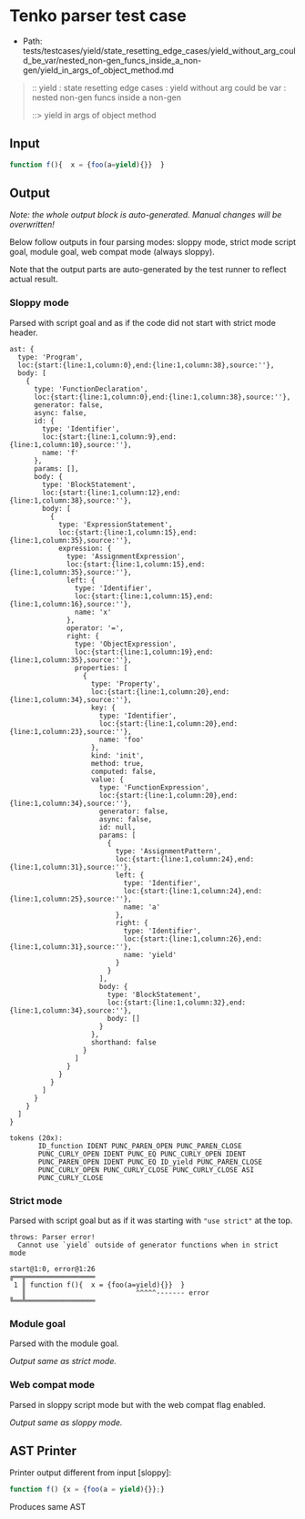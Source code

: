 # Tenko parser test case

- Path: tests/testcases/yield/state_resetting_edge_cases/yield_without_arg_could_be_var/nested_non-gen_funcs_inside_a_non-gen/yield_in_args_of_object_method.md

> :: yield : state resetting edge cases : yield without arg could be var : nested non-gen funcs inside a non-gen
>
> ::> yield in args of object method

## Input

`````js
function f(){  x = {foo(a=yield){}}  }
`````

## Output

_Note: the whole output block is auto-generated. Manual changes will be overwritten!_

Below follow outputs in four parsing modes: sloppy mode, strict mode script goal, module goal, web compat mode (always sloppy).

Note that the output parts are auto-generated by the test runner to reflect actual result.

### Sloppy mode

Parsed with script goal and as if the code did not start with strict mode header.

`````
ast: {
  type: 'Program',
  loc:{start:{line:1,column:0},end:{line:1,column:38},source:''},
  body: [
    {
      type: 'FunctionDeclaration',
      loc:{start:{line:1,column:0},end:{line:1,column:38},source:''},
      generator: false,
      async: false,
      id: {
        type: 'Identifier',
        loc:{start:{line:1,column:9},end:{line:1,column:10},source:''},
        name: 'f'
      },
      params: [],
      body: {
        type: 'BlockStatement',
        loc:{start:{line:1,column:12},end:{line:1,column:38},source:''},
        body: [
          {
            type: 'ExpressionStatement',
            loc:{start:{line:1,column:15},end:{line:1,column:35},source:''},
            expression: {
              type: 'AssignmentExpression',
              loc:{start:{line:1,column:15},end:{line:1,column:35},source:''},
              left: {
                type: 'Identifier',
                loc:{start:{line:1,column:15},end:{line:1,column:16},source:''},
                name: 'x'
              },
              operator: '=',
              right: {
                type: 'ObjectExpression',
                loc:{start:{line:1,column:19},end:{line:1,column:35},source:''},
                properties: [
                  {
                    type: 'Property',
                    loc:{start:{line:1,column:20},end:{line:1,column:34},source:''},
                    key: {
                      type: 'Identifier',
                      loc:{start:{line:1,column:20},end:{line:1,column:23},source:''},
                      name: 'foo'
                    },
                    kind: 'init',
                    method: true,
                    computed: false,
                    value: {
                      type: 'FunctionExpression',
                      loc:{start:{line:1,column:20},end:{line:1,column:34},source:''},
                      generator: false,
                      async: false,
                      id: null,
                      params: [
                        {
                          type: 'AssignmentPattern',
                          loc:{start:{line:1,column:24},end:{line:1,column:31},source:''},
                          left: {
                            type: 'Identifier',
                            loc:{start:{line:1,column:24},end:{line:1,column:25},source:''},
                            name: 'a'
                          },
                          right: {
                            type: 'Identifier',
                            loc:{start:{line:1,column:26},end:{line:1,column:31},source:''},
                            name: 'yield'
                          }
                        }
                      ],
                      body: {
                        type: 'BlockStatement',
                        loc:{start:{line:1,column:32},end:{line:1,column:34},source:''},
                        body: []
                      }
                    },
                    shorthand: false
                  }
                ]
              }
            }
          }
        ]
      }
    }
  ]
}

tokens (20x):
       ID_function IDENT PUNC_PAREN_OPEN PUNC_PAREN_CLOSE
       PUNC_CURLY_OPEN IDENT PUNC_EQ PUNC_CURLY_OPEN IDENT
       PUNC_PAREN_OPEN IDENT PUNC_EQ ID_yield PUNC_PAREN_CLOSE
       PUNC_CURLY_OPEN PUNC_CURLY_CLOSE PUNC_CURLY_CLOSE ASI
       PUNC_CURLY_CLOSE
`````

### Strict mode

Parsed with script goal but as if it was starting with `"use strict"` at the top.

`````
throws: Parser error!
  Cannot use `yield` outside of generator functions when in strict mode

start@1:0, error@1:26
╔══╦═════════════════
 1 ║ function f(){  x = {foo(a=yield){}}  }
   ║                           ^^^^^------- error
╚══╩═════════════════

`````


### Module goal

Parsed with the module goal.

_Output same as strict mode._

### Web compat mode

Parsed in sloppy script mode but with the web compat flag enabled.

_Output same as sloppy mode._

## AST Printer

Printer output different from input [sloppy]:

````js
function f() {x = {foo(a = yield){}};}
````

Produces same AST
